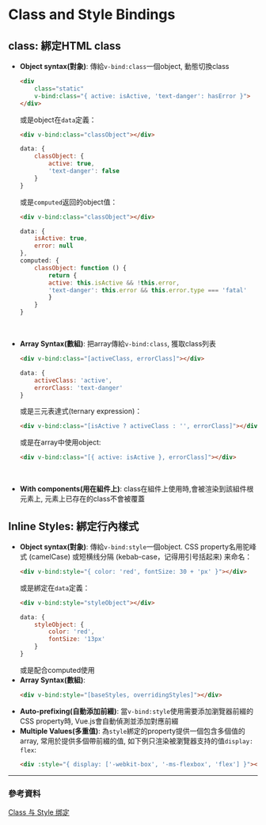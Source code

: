 # Class and Style Bindings

## class: 綁定HTML class
- **Object syntax(對象)**: 傳給`v-bind:class`一個object, 動態切換class
    ```HTML
    <div
        class="static"
        v-bind:class="{ active: isActive, 'text-danger': hasError }">
    </div>
    ```
    或是object在`data`定義：
    ```HTML
    <div v-bind:class="classObject"></div> 
    ```
    ```JavaScript
    data: {
        classObject: {
            active: true,
            'text-danger': false
        }
    }
    ```
    或是`computed`返回的object值：
    ```HTML
    <div v-bind:class="classObject"></div>
    ```
    ```JavaScript
    data: {
        isActive: true,
        error: null
    },
    computed: {
        classObject: function () {
            return {
            active: this.isActive && !this.error,
            'text-danger': this.error && this.error.type === 'fatal'
            }
        }
    }
    ```
    </br>

- **Array Syntax(數組)**: 把array傳給`v-bind:class`, 獲取class列表
    ```HTML
    <div v-bind:class="[activeClass, errorClass]"></div>
    ```
    ```JavaScript
    data: {
        activeClass: 'active',
        errorClass: 'text-danger'
    }
    ```
    或是三元表達式(ternary expression)：
    ```HTML
    <div v-bind:class="[isActive ? activeClass : '', errorClass]"></div>
    ```
    或是在array中使用object:
    ```HTML
    <div v-bind:class="[{ active: isActive }, errorClass]"></div>
    ```
    </br>
- **With components(用在組件上)**: class在組件上使用時,會被渲染到該組件根元素上, 元素上已存在的class不會被覆蓋

## Inline Styles: 綁定行內樣式
- **Object syntax(對象)**: 傳給`v-bind:style`一個object. CSS property名用驼峰式 (camelCase) 或短横线分隔 (kebab-case，记得用引号括起来) 来命名：
    ```HTML
    <div v-bind:style="{ color: 'red', fontSize: 30 + 'px' }"></div>
    ```
    或是綁定在`data`定義：
    ```HTML
    <div v-bind:style="styleObject"></div>
    ```
    ```JavaScript
    data: {
        styleObject: {
            color: 'red',
            fontSize: '13px'
        }
    }
    ```
    或是配合computed使用
    </br>
- **Array Syntax(數組)**:
    ```HTML
    <div v-bind:style="[baseStyles, overridingStyles]"></div>
    ```
- **Auto-prefixing(自動添加前綴)**: 當`v-bind:style`使用需要添加瀏覽器前綴的CSS property時, Vue.js會自動偵測並添加對應前綴
- **Multiple Values(多重值)**: 為`style`綁定的property提供一個包含多個值的array, 常用於提供多個帶前綴的值, 如下例只渲染被瀏覽器支持的值`display: flex`:
    ```HTML
    <div :style="{ display: ['-webkit-box', '-ms-flexbox', 'flex'] }"></div>
    ```
---
### 參考資料
[Class 与 Style 绑定](https://cn.vuejs.org/v2/guide/class-and-style.html)